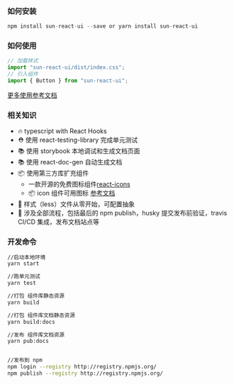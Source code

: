 ### 如何安装

```javascript
npm install sun-react-ui --save or yarn install sun-react-ui
```

### 如何使用

```javascript
// 加载样式
import "sun-react-ui/dist/index.css";
// 引入组件
import { Button } from "sun-react-ui";
```

[更多使用参考文档](https://jgchenu.github.io/sun-react-ui)

### 相关知识

- 🔥 typescript with React Hooks
- ⛑️ 使用 react-testing-library 完成单元测试
- 📚 使用 storybook 本地调试和生成文档页面
- 📚 使用 react-doc-gen 自动生成文档
- 📦 使用第三方库扩充组件
  - 一款开源的免费图标组件[react-icons](https://github.com/react-icons/react-icons)
  - 📦 icon 组件可用图标 [参考文档](https://react-icons.netlify.com/#/)
- 🌹 样式（less）文件从零开始，可配置抽象
- 🎉 涉及全部流程，包括最后的 npm publish，husky 提交发布前验证，travis CI/CD 集成，发布文档站点等


### 开发命令

```bash
//启动本地环境
yarn start

//跑单元测试
yarn test

//打包 组件库静态资源
yarn build

//打包 组件库文档静态资源
yarn build:docs

//发布 组件库文档资源
yarn pub:docs


//发布到 npm
npm login --registry http://registry.npmjs.org/
npm publish --registry http://registry.npmjs.org/
```
